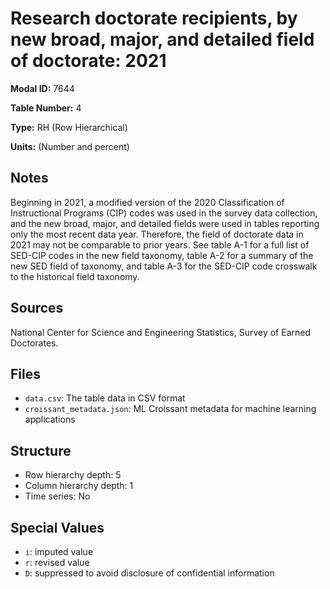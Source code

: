 # Research doctorate recipients, by new broad, major, and detailed field of doctorate: 2021

**Modal ID:** 7644

**Table Number:** 4

**Type:** RH (Row Hierarchical)

**Units:** (Number and percent)

## Notes

Beginning in 2021, a modified version of the 2020 Classification of Instructional Programs (CIP) codes was used in the survey data collection, and the new broad, major, and detailed fields were used in tables reporting only the most recent data year. Therefore, the field of doctorate data in 2021 may not be comparable to prior years. See table A-1 for a full list of SED-CIP codes in the new field taxonomy, table A-2 for a summary of the new SED field of taxonomy, and table A-3 for the SED-CIP code crosswalk to the historical field taxonomy.

## Sources

National Center for Science and Engineering Statistics, Survey of Earned Doctorates.

## Files

- `data.csv`: The table data in CSV format
- `croissant_metadata.json`: ML Croissant metadata for machine learning applications

## Structure

- Row hierarchy depth: 5
- Column hierarchy depth: 1
- Time series: No

## Special Values

- `i`: imputed value
- `r`: revised value
- `D`: suppressed to avoid disclosure of confidential information
